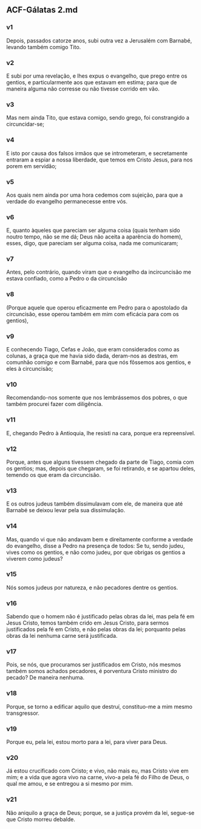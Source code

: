 ## ACF-Gálatas 2.md
### v1
 Depois, passados catorze anos, subi outra vez a Jerusalém com Barnabé, levando também comigo Tito.
### v2
 E subi por uma revelação, e lhes expus o evangelho, que prego entre os gentios, e particularmente aos que estavam em estima; para que de maneira alguma não corresse ou não tivesse corrido em vão.
### v3
 Mas nem ainda Tito, que estava comigo, sendo grego, foi constrangido a circuncidar-se;
### v4
 E isto por causa dos falsos irmãos que se intrometeram, e secretamente entraram a espiar a nossa liberdade, que temos em Cristo Jesus, para nos porem em servidão;
### v5
 Aos quais nem ainda por uma hora cedemos com sujeição, para que a verdade do evangelho permanecesse entre vós.
### v6
 E, quanto àqueles que pareciam ser alguma coisa (quais tenham sido noutro tempo, não se me dá; Deus não aceita a aparência do homem), esses, digo, que pareciam ser alguma coisa, nada me comunicaram;
### v7
 Antes, pelo contrário, quando viram que o evangelho da incircuncisão me estava confiado, como a Pedro o da circuncisão
### v8
 (Porque aquele que operou eficazmente em Pedro para o apostolado da circuncisão, esse operou também em mim com eficácia para com os gentios),
### v9
 E conhecendo Tiago, Cefas e João, que eram considerados como as colunas, a graça que me havia sido dada, deram-nos as destras, em comunhão comigo e com Barnabé, para que nós fôssemos aos gentios, e eles à circuncisão;
### v10
 Recomendando-nos somente que nos lembrássemos dos pobres, o que também procurei fazer com diligência.
### v11
 E, chegando Pedro à Antioquia, lhe resisti na cara, porque era repreensível.
### v12
 Porque, antes que alguns tivessem chegado da parte de Tiago, comia com os gentios; mas, depois que chegaram, se foi retirando, e se apartou deles, temendo os que eram da circuncisão.
### v13
 E os outros judeus também dissimulavam com ele, de maneira que até Barnabé se deixou levar pela sua dissimulação.
### v14
 Mas, quando vi que não andavam bem e direitamente conforme a verdade do evangelho, disse a Pedro na presença de todos: Se tu, sendo judeu, vives como os gentios, e não como judeu, por que obrigas os gentios a viverem como judeus?
### v15
 Nós somos judeus por natureza, e não pecadores dentre os gentios.
### v16
 Sabendo que o homem não é justificado pelas obras da lei, mas pela fé em Jesus Cristo, temos também crido em Jesus Cristo, para sermos justificados pela fé em Cristo, e não pelas obras da lei; porquanto pelas obras da lei nenhuma carne será justificada.
### v17
 Pois, se nós, que procuramos ser justificados em Cristo, nós mesmos também somos achados pecadores, é porventura Cristo ministro do pecado? De maneira nenhuma.
### v18
 Porque, se torno a edificar aquilo que destruí, constituo-me a mim mesmo transgressor.
### v19
 Porque eu, pela lei, estou morto para a lei, para viver para Deus.
### v20
 Já estou crucificado com Cristo; e vivo, não mais eu, mas Cristo vive em mim; e a vida que agora vivo na carne, vivo-a pela fé do Filho de Deus, o qual me amou, e se entregou a si mesmo por mim.
### v21
 Não aniquilo a graça de Deus; porque, se a justiça provém da lei, segue-se que Cristo morreu debalde.
